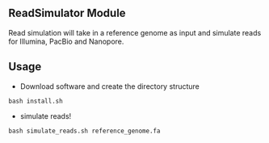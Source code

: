 ## ReadSimulator Module
Read simulation will take in a reference genome as input and simulate reads for 
Illumina, PacBio and Nanopore. 


## Usage
* Download software and create the directory structure
```
bash install.sh
```

* simulate reads!
```
bash simulate_reads.sh reference_genome.fa
```


